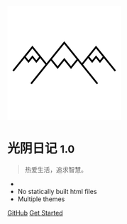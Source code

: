 ![logo](_media/favicon.svg)

# 光阴日记 <small>1.0</small>

> 热爱生活，追求智慧。

-  
- No statically built html files
- Multiple themes

[GitHub](https://github.com/a-fly-fly-bird/)
[Get Started](/README.md)